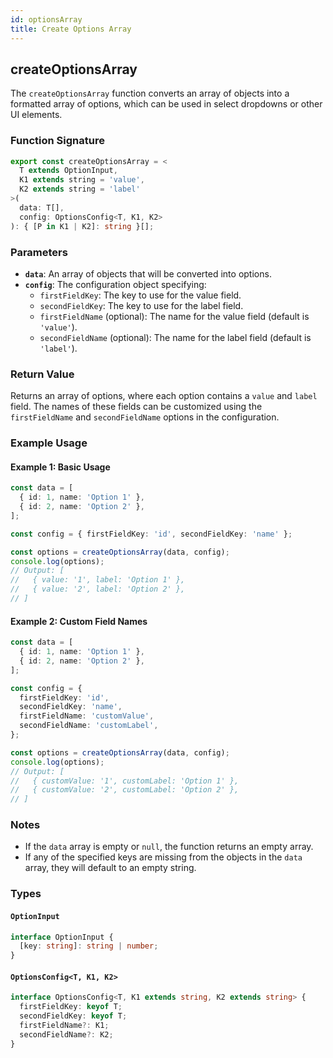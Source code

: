 ```yaml
---
id: optionsArray
title: Create Options Array
---
```


## createOptionsArray

The `createOptionsArray` function converts an array of objects into a formatted array of options, which can be used in select dropdowns or other UI elements.

### Function Signature

```typescript
export const createOptionsArray = <
  T extends OptionInput,
  K1 extends string = 'value',
  K2 extends string = 'label'
>(
  data: T[],
  config: OptionsConfig<T, K1, K2>
): { [P in K1 | K2]: string }[];
```

### Parameters

- **`data`**: An array of objects that will be converted into options.
- **`config`**: The configuration object specifying:
  - `firstFieldKey`: The key to use for the value field.
  - `secondFieldKey`: The key to use for the label field.
  - `firstFieldName` (optional): The name for the value field (default is `'value'`).
  - `secondFieldName` (optional): The name for the label field (default is `'label'`).

### Return Value

Returns an array of options, where each option contains a `value` and `label` field. The names of these fields can be customized using the `firstFieldName` and `secondFieldName` options in the configuration.

### Example Usage

#### Example 1: Basic Usage

```typescript
const data = [
  { id: 1, name: 'Option 1' },
  { id: 2, name: 'Option 2' },
];

const config = { firstFieldKey: 'id', secondFieldKey: 'name' };

const options = createOptionsArray(data, config);
console.log(options);
// Output: [
//   { value: '1', label: 'Option 1' },
//   { value: '2', label: 'Option 2' },
// ]
```

#### Example 2: Custom Field Names

```typescript
const data = [
  { id: 1, name: 'Option 1' },
  { id: 2, name: 'Option 2' },
];

const config = {
  firstFieldKey: 'id',
  secondFieldKey: 'name',
  firstFieldName: 'customValue',
  secondFieldName: 'customLabel',
};

const options = createOptionsArray(data, config);
console.log(options);
// Output: [
//   { customValue: '1', customLabel: 'Option 1' },
//   { customValue: '2', customLabel: 'Option 2' },
// ]
```

### Notes

- If the `data` array is empty or `null`, the function returns an empty array.
- If any of the specified keys are missing from the objects in the `data` array, they will default to an empty string.

### Types

#### `OptionInput`

```typescript
interface OptionInput {
  [key: string]: string | number;
}
```

#### `OptionsConfig<T, K1, K2>`

```typescript
interface OptionsConfig<T, K1 extends string, K2 extends string> {
  firstFieldKey: keyof T;
  secondFieldKey: keyof T;
  firstFieldName?: K1;
  secondFieldName?: K2;
}
```
